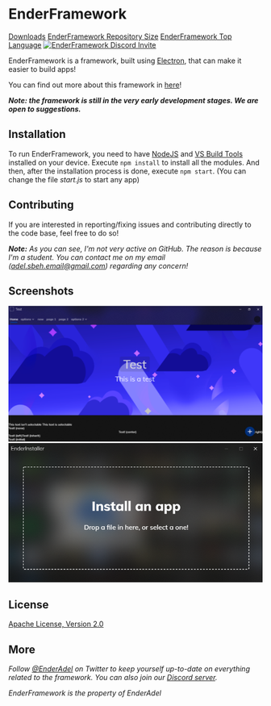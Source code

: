 # EnderFramework
[Downloads](https://img.shields.io/github/downloads/EnderAdel/EnderFramework/total) [EnderFramework Repository Size](https://img.shields.io/github/repo-size/EnderAdel/EnderFramework?label=Repository%20Size) [EnderFramework Top Language](https://img.shields.io/github/languages/top/EnderAdel/EnderFramework) [![EnderFramework Discord Invite](https://img.shields.io/discord/756472096099663954?color=%237289DA&label=Discord%20Server&logo=discord&logoColor=white)](https://discord.com/invite/rWbtez6)

EnderFramework is a framework, built using [Electron](https://electronjs.org), that can make it easier to build apps!

You can find out more about this framework in [here](https://enderadel.net/EnderFramework)!

***Note: the framework is still in the very early development stages. We are open to suggestions.***

## Installation
To run EnderFramework, you need to have [NodeJS](https://nodejs.org/) and [VS Build Tools](https://go.microsoft.com/fwlink/?linkid=840931) installed on your device. Execute `npm install` to install all the modules. And then, after the installation process is done, execute `npm start`. (You can change the file *start.js* to start any app)

## Contributing
If you are interested in reporting/fixing issues and contributing directly to the code base, feel free to do so!

***Note:*** *As you can see, I'm not very active on GitHub. The reason is because I'm a student. You can contact me on my email ([adel.sbeh.email@gmail.com](mailto:adel.sbeh.email@gmail.com)) regarding any concern!*

## Screenshots

![Screenshot](https://github.com/EnderAdel/EnderFramework/blob/master/repository/screenshots/1.png?raw=true "A test app")
![Screenshot](https://github.com/EnderAdel/EnderFramework/blob/master/repository/screenshots/2.png?raw=true "EnderInstaller")

## License
[Apache License, Version 2.0](https://github.com/EnderAdel/EnderFramework/blob/master/LICENSE)

## More

*Follow [@EnderAdel](https://twitter.com/EnderAdel) on Twitter to keep yourself up-to-date on everything related to the framework. You can also join our [Discord server](https://discord.gg/rWbtez6).*

*EnderFramework is the property of EnderAdel*